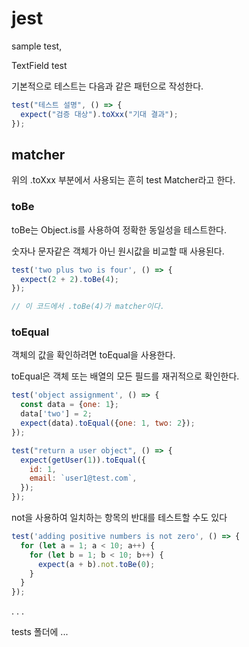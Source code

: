 # jest

sample test,

TextField test

기본적으로 테스트는 다음과 같은 패턴으로 작성한다.

```js
test("테스트 설명", () => {
  expect("검증 대상").toXxx("기대 결과");
});
```

## matcher

위의 .toXxx 부분에서 사용되는 흔히 test Matcher라고 한다.

### toBe

toBe는 Object.is를 사용하여 정확한 동일성을 테스트한다.

숫자나 문자같은 객체가 아닌 원시값을 비교할 때 사용된다.

```js
test('two plus two is four', () => {
  expect(2 + 2).toBe(4);
});

// 이 코드에서 .toBe(4)가 matcher이다. 
```

### toEqual

객체의 값을 확인하려면 toEqual을 사용한다.

toEqual은 객체 또는 배열의 모든 필드를 재귀적으로 확인한다.

```js
test('object assignment', () => {
  const data = {one: 1};
  data['two'] = 2;
  expect(data).toEqual({one: 1, two: 2});
});
```

```js
test("return a user object", () => {
  expect(getUser(1)).toEqual({
    id: 1,
    email: `user1@test.com`,
  });
});
```

not을 사용하여 일치하는 항목의 반대를 테스트할 수도 있다

```js
test('adding positive numbers is not zero', () => {
  for (let a = 1; a < 10; a++) {
    for (let b = 1; b < 10; b++) {
      expect(a + b).not.toBe(0);
    }
  }
});
```

.
.
.

tests 폴더에 ...
